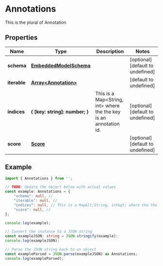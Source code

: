 
# Annotations

This is the plural of Annotation

## Properties

Name | Type | Description | Notes
------------ | ------------- | ------------- | -------------
**schema** | [**EmbeddedModelSchema**](EmbeddedModelSchema) |  | [optional] [default to undefined]
**iterable** | [**Array&lt;Annotation&gt;**](Annotation) |  | [default to undefined]
**indices** | **\{ [key: string]: number; \}** | This is a Map&lt;String, int&gt; where the the key is an annotation id. | [optional] [default to undefined]
**score** | [**Score**](Score) |  | [optional] [default to undefined]

## Example

```typescript
import { Annotations } from '';

// TODO: Update the object below with actual values
const example: Annotations = {
    "schema": null, // 
    "iterable": null, // 
    "indices": null, // This is a Map&lt;String, int&gt; where the the key is an annotation id.
    "score": null, // 
};

console.log(example);

// Convert the instance to a JSON string
const exampleJSON: string = JSON.stringify(example);
console.log(exampleJSON);

// Parse the JSON string back to an object
const exampleParsed = JSON.parse(exampleJSON) as Annotations;
console.log(exampleParsed);
```




